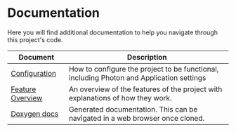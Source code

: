 ﻿# Documentation

Here you will find additional documentation to help you navigate through this project's code.

| Document                                               | Description                                                                              |
|--------------------------------------------------------|------------------------------------------------------------------------------------------|
| [Configuration](./ProjectConfiguration.md) | How to configure the project to be functional, including Photon and Application settings |
| [Feature Overview](./FeatureOverview.md)   | An overview of the features of the project with explanations of how they work.           |
| [Doxygen docs](./docs/html/index.html)     | Generated documentation. This can be navigated in a web browser once cloned.             |
